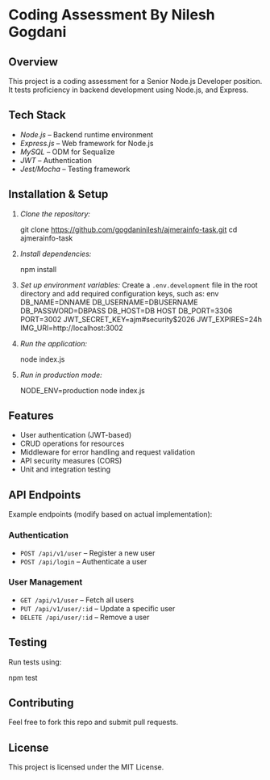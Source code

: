 # Coding Assessment By Nilesh Gogdani

## Overview
This project is a coding assessment for a Senior Node.js Developer position. It tests proficiency in backend development using Node.js, and Express.

## Tech Stack
- *Node.js* – Backend runtime environment
- *Express.js* – Web framework for Node.js
- *MySQL* – ODM for Sequalize
- *JWT* – Authentication
- *Jest/Mocha* – Testing framework

## Installation & Setup

1. *Clone the repository:*
   
   git clone https://github.com/gogdaninilesh/ajmerainfo-task.git
   cd ajmerainfo-task
   

2. *Install dependencies:*
   
   npm install
   

3. *Set up environment variables:*
   Create a `.env.development` file in the root directory and add required configuration keys, such as:
   env
   DB_NAME=DNNAME
   DB_USERNAME=DBUSERNAME
   DB_PASSWORD=DBPASS
   DB_HOST=DB HOST
   DB_PORT=3306
   PORT=3002
   JWT_SECRET_KEY=ajm#security$2026
   JWT_EXPIRES=24h
   IMG_URl=http://localhost:3002
   

4. *Run the application:*
   
   node index.js
   

5. *Run in production mode:*
   
   NODE_ENV=production node index.js
   

## Features
- User authentication (JWT-based)
- CRUD operations for resources
- Middleware for error handling and request validation
- API security measures (CORS)
- Unit and integration testing

## API Endpoints
Example endpoints (modify based on actual implementation):

### Authentication
- `POST /api/v1/user` – Register a new user
- `POST /api/login` – Authenticate a user

### User Management
- `GET /api/v1/user` – Fetch all users
- `PUT /api/v1/user/:id` – Update a specific user
- `DELETE /api/user/:id` – Remove a user

## Testing
Run tests using:

npm test


## Contributing
Feel free to fork this repo and submit pull requests.

## License
This project is licensed under the MIT License.

